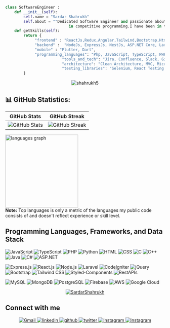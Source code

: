 ``` python
class SoftwareEngineer :
	def __init__(self):
	    self.name = "Sardar Shahrukh"
	    self.about = ""Dedicated Software Engineer and passionate about learning new things and interested
                            in competitive programming.I have been in touch with coding for many years.""
	def getSkills(self):
		return {
			 "frontend" : "ReactJs,Redux,Angular,Tailwind,Bootstrap,Html,CSS",
			 "backend" :  "NodeJs, ExpressJs, NestJs, ASP.NET Core, Laravel, CodeIgniter",
			 "mobile" : "Flutter, Dart",
			 "programming_languages": "Php, JavaScript, TypeScript, PHP, C, C++, Go, Rust",
                         "tools_and_tech": "Jira, Confluence, Slack, Git, Postman, VS Code, Docker, Kubernetes, AWS, GCP",
                         "architecture": "Clean Architecture, MVC, Microservices",
                         "testing_libraries": "Selenium, React Testing Library, Pytest, Playwright, Cypress"
		}

 ```

<p align=Center> <img src=https://komarev.com/ghpvc/?username=shahrukh5 alt=shahrukh5 /> </p>	




<!--
## Hi there 👋
**shahrukh5/shahrukh5** is a ✨ _special_ ✨ repository because its `README.md` (this file) appears on your GitHub profile.

Here are some ideas to get you started:
- 🔭 I’m currently working on ...
- 🌱 I’m currently learning ...
- 👯 I’m looking to collaborate on ...
- 🤔 I’m looking for help with ...
- 💬 Ask me about ...
- 📫 How to reach me: ...
- 😄 Pronouns: ...
- ⚡ Fun fact: ...
-->


## 📊 GitHub Statistics:

| GitHub Stats | GitHub Streak | 
| --- | --- | 
| ![GitHub Stats](https://github-readme-stats.vercel.app/api?username=Shahrukh5&theme=radical&hide_border=false&include_all_commits=false&count_private=false) | ![GitHub Streak](https://github-readme-streak-stats.herokuapp.com/?user=Shahrukh5&theme=radical&hide_border=false) | 


<div >
  
 <img src="https://github-readme-stats.vercel.app/api/top-langs?username=shahrukh5&locale=en&hide_title=false&layout=compact&card_width=410&langs_count=7&theme=dracula&hide_border=false" height="230" alt="languages graph"  />
</div>
<b>Note:</b> Top languages is only a metric of the languages my public code consists of and doesn't reflect experience or skill level.


## Programming Languages, Frameworks, and Data Stack
![JavaScript](https://img.shields.io/badge/javascript-%23323330.svg?style=flat&logo=javascript&logoColor=%23F7DF1E)
![TypeScript](https://img.shields.io/badge/typescript-%23007ACC.svg?style=flat&logo=typescript&logoColor=white)
![PHP](https://img.shields.io/badge/php-%23777BB4.svg?style=flat&logo=php&logoColor=white)
![Python](https://img.shields.io/badge/python-3776AB?style=flat&logo=python&logoColor=white)
![HTML](https://img.shields.io/badge/html-%23E34F26.svg?style=flat&logo=html5&logoColor=white)
![CSS](https://img.shields.io/badge/css-%231572B6.svg?style=flat&logo=css3&logoColor=white)
![C](https://img.shields.io/badge/c-%23A8B9CC.svg?style=flat&logo=c&logoColor=white)
![C++](https://img.shields.io/badge/c++-%2300599C.svg?style=flat&logo=c%2B%2B&logoColor=white)
![Java](https://img.shields.io/badge/java-%23007396.svg?style=flat&logo=java&logoColor=white)
![C#](https://img.shields.io/badge/c%23-%23239120.svg?style=flat&logo=c-sharp&logoColor=white)
![ASP.NET](https://img.shields.io/badge/ASP.NET-512BD4?style=flat&logo=dotnet&logoColor=white)

![Express.js](https://img.shields.io/badge/express.js-%23404d59.svg?style=flat&logo=express&logoColor=%2361DAFB)
![React.js](https://img.shields.io/badge/react-%2320232A.svg?style=flat&logo=react&logoColor=%2361DAFB)
![Node.js](https://img.shields.io/badge/node.js-43853D?style=flat&logo=node.js&logoColor=white)
![Laravel](https://img.shields.io/badge/laravel-%23FF2D20.svg?style=flat&logo=laravel&logoColor=white)
![CodeIgniter](https://img.shields.io/badge/codeigniter-%23EF4223.svg?style=flat&logo=codeigniter&logoColor=white)
![jQuery](https://img.shields.io/badge/jquery-%230769AD.svg?style=flat&logo=jquery&logoColor=white)
![Bootstrap](https://img.shields.io/badge/bootstrap-%237952B3.svg?style=flat&logo=bootstrap&logoColor=white)
![Tailwind CSS](https://img.shields.io/badge/tailwindcss-%2338B2AC.svg?style=flat&logo=tailwind-css&logoColor=white)
![Styled-Components](https://img.shields.io/badge/styled--components-%23DB7093.svg?style=flat&logo=styled-components&logoColor=white)
![RestAPIs](https://img.shields.io/badge/rest%20apis-%23005C97.svg?style=flat&logo=api&logoColor=white)

![MySQL](https://img.shields.io/badge/mysql-%234479A1.svg?style=flat&logo=mysql&logoColor=white)
![MongoDB](https://img.shields.io/badge/mongodb-%234EA94B.svg?style=flat&logo=mongodb&logoColor=white)
![PostgreSQL](https://img.shields.io/badge/postgresql-%23336791.svg?style=flat&logo=postgresql&logoColor=white)
![Firebase](https://img.shields.io/badge/firebase-%23FFCA28.svg?style=flat&logo=firebase&logoColor=white)
![AWS](https://img.shields.io/badge/amazon%20aws-%23232F3E.svg?style=flat&logo=amazon-aws&logoColor=white)
![Google Cloud](https://img.shields.io/badge/google%20cloud-%234285F4.svg?style=flat&logo=google-cloud&logoColor=white)

<p align="center"> <a href="https://github.com/Shahrukh5"><img src="https://github-profile-trophy.vercel.app/?username=Shahrukh5&theme=monokai" alt="SardarShahrukh" /></a> </p>

<p align=Center> <h2>Connect with me </h2> </p>
 
<div align="center">
 <a href="mailto:">
  <img alt="Gmail" src="https://img.shields.io/badge/Gmail-D14836?style=for-the-badge&logo=gmail&logoColor=white" />
 </a>
 <a href="https://www.linkedin.com/in/ /" target="_blank">
  <img src=https://img.shields.io/badge/linkedin-%231E77B5.svg?&style=for-the-badge&logo=linkedin&logoColor=white alt=linkedin style="margin-bottom: 5px;" />
 </a>
 <a href="https://github.com/ " target="_blank">
  <img src=https://img.shields.io/badge/github-%2324292e.svg?&style=for-the-badge&logo=github&logoColor=white alt=github style="margin-bottom: 5px;" />
 </a>
 <a href="https://twitter.com/ " target="_blank">
  <img src=https://img.shields.io/badge/twitter-%2300acee.svg?&style=for-the-badge&logo=twitter&logoColor=white alt=twitter style="margin-bottom: 5px;" />
 </a>
 <a href="https://www.instagram.com/ /" target="_blank">
  <img src=https://img.shields.io/badge/instagram-%23000000.svg?&style=for-the-badge&logo=instagram&logoColor=white alt=instagram style="margin-bottom: 5px;" />
 </a>
 <a href="https://www.facebook.com//" target="_blank">
  <img src=https://img.shields.io/badge/Facebook-%231877F2.svg?style=for-the-badge&logo=Facebook&logoColor=white alt=instagram style="margin-bottom: 5px;" />
 </a>
</br>

<!--
 <a href=" " target="_blank">
  <img src=https://img.shields.io/badge/Portfolio-%23000000.svg?style=for-the-badge&logo=firefox&logoColor=#FF7139 alt=instagram style="margin-bottom: 5px;" />
 </a>
-->
</div>


